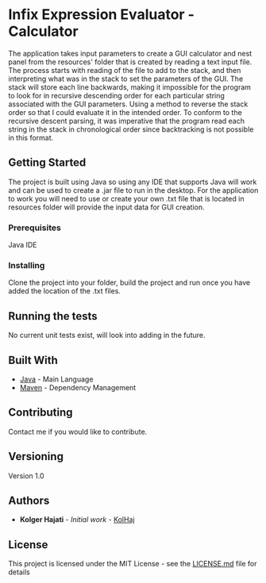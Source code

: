 # Infix Expression Evaluator - Calculator

The application takes input parameters to create a GUI calculator and nest panel from the resources' folder that is created by reading a 
text input file. The process starts with reading of the file to add to the stack, and then interpreting what was in the stack to set 
the parameters of the GUI. The stack will store each line backwards, making it impossible for the program to look for in recursive descending 
order for each particular string associated with the GUI parameters. Using a method to reverse the stack order so that I could 
evaluate it in the intended order. To conform to the recursive descent parsing, it was imperative that the program read each string 
in the stack in chronological order since backtracking is not possible in this format.

## Getting Started

The project is built using Java so using any IDE that supports Java will work and can be used to create a .jar file to run in the desktop. 
For the application to work you will need to use or create your own .txt file that is located in resources folder will provide the input data for GUI creation.

### Prerequisites

Java IDE

### Installing

Clone the project into your folder, build the project and run once you have added the location of the .txt files. 

## Running the tests

No current unit tests exist, will look into adding in the future.

## Built With

* [Java](https://www.java.com/en/) - Main Language
* [Maven](https://maven.apache.org/) - Dependency Management

## Contributing

Contact me if you would like to contribute.

## Versioning

Version 1.0

## Authors

* **Kolger Hajati** - *Initial work* - [KolHaj](https://github.com/KolHaj)

## License

This project is licensed under the MIT License - see the [LICENSE.md](LICENSE.md) file for details
